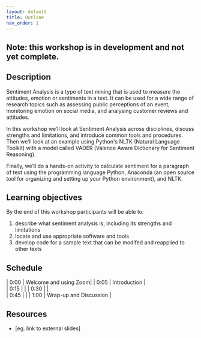 ```yaml
---
layout: default
title: Outline
nav_order: 1
---
```


## Note: this workshop is in development and not yet complete.

## Description
Sentiment Analysis is a type of text mining that is used to measure the attitudes, emotion or sentiments in a text. It can be used for a wide range of research topics such as assessing public perceptions of an event, monitoring emotion on social media, and analysing customer reviews and attitudes.

In this workshop we’ll look at Sentiment Analysis across disciplines, discuss strengths and limitations, and introduce common tools and procedures. Then we’ll look at an example using Python's NLTK (Natural Language Toolkit) with a model called VADER (Valence Aware Dictionary for Sentiment Reasoning).

Finally, we’ll do a hands-on activity to calculate sentiment for a paragraph of text using the programming language Python, Anaconda (an open source tool for organizing and setting up your Python environment), and NLTK. 

## Learning objectives

By the end of this workshop participants will be able to:

1. describe what sentiment analysis is, including its strengths and limitations
2. locate and use appropriate software and tools
3. develop code for a sample text that can be modifed and reapplied to other texts

## Schedule

| 0:00 | Welcome and using Zoom|
| 0:05 | Introduction |  
| 0:15 |  |
| 0:30 |  |   
| 0:45 |  |
| 1:00 | Wrap-up and Discussion |

## Resources
* [eg. link to external slides]
